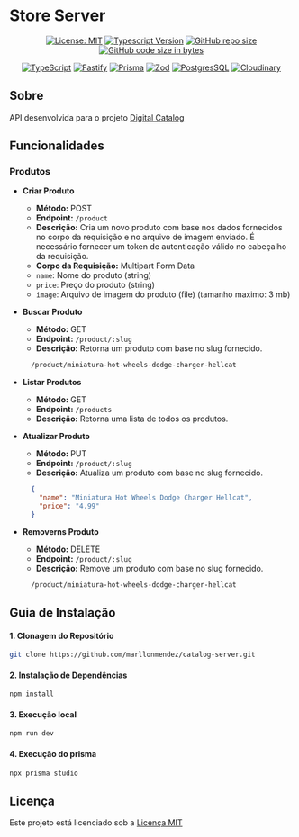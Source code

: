 # Store Server

<div align="center">

[![License: MIT](https://img.shields.io/badge/License-MIT-00BCD4)](https://opensource.org/licenses/MIT)
[![Typescript Version](https://img.shields.io/badge/Typescript-5%2B-00BCD4)](https://www.typescriptlang.org/)
[![GitHub repo size](https://img.shields.io/github/repo-size/marllonmendez/stories?color=00BCD4)]()
[![GitHub code size in bytes](https://img.shields.io/github/languages/code-size/marllonmendez/stories?color=00BCD4)]()

[![TypeScript](https://img.shields.io/badge/TypeScript-00BCD4?style=for-the-badge&logo=typescript&logoColor=white)](https://www.typescriptlang.org/)
[![Fastify](https://img.shields.io/badge/fastify-00BCD4?style=for-the-badge&logo=fastify&logoColor=white)](https://fastify.dev/)
[![Prisma](https://img.shields.io/badge/Prisma-00BCD4?style=for-the-badge&logo=Prisma&logoColor=white)](https://www.prisma.io/)
[![Zod](https://img.shields.io/badge/-Zod-00BCD4?style=for-the-badge&logo=zod&logoColor=white)](https://zod.dev/)
[![PostgresSQL](https://img.shields.io/badge/PostgreSQL-00BCD4?style=for-the-badge&logo=postgresql&logoColor=white)](https://www.postgresql.org/)
[![Cloudinary](https://img.shields.io/badge/cloudinary-00BCD4?style=for-the-badge&logo=cloudinary&logoColor=white)](https://cloudinary.com/)

</div>

## Sobre
API desenvolvida para o projeto [Digital Catalog](https://github.com/marllonmendez/digital-catalog)

## Funcionalidades

### Produtos

- **Criar Produto**
  -   **Método:** POST
  -   **Endpoint:** `/product`
  -   **Descrição:** Cria um novo produto com base nos dados fornecidos no corpo da requisição e no arquivo de imagem enviado. É necessário fornecer um token de autenticação válido no cabeçalho da requisição.
  -   **Corpo da Requisição:** Multipart Form Data
    -   `name`: Nome do produto (string)
    -   `price`: Preço do produto (string)
    -   `image`: Arquivo de imagem do produto (file) (tamanho maximo: 3 mb)


- **Buscar Produto**
  -   **Método:** GET
  -   **Endpoint:** `/product/:slug`
  -   **Descrição:** Retorna um produto com base no slug fornecido.
  ```bash
    /product/miniatura-hot-wheels-dodge-charger-hellcat
  ```


- **Listar Produtos**
  -   **Método:** GET
  -   **Endpoint:** `/products`
  -   **Descrição:** Retorna uma lista de todos os produtos.


- **Atualizar Produto**
  -   **Método:** PUT
  -   **Endpoint:** `/product/:slug`
  -   **Descrição:** Atualiza um produto com base no slug fornecido.
  ```json
    {
      "name": "Miniatura Hot Wheels Dodge Charger Hellcat",
      "price": "4.99"
    }
  ```


- **Removerns Produto**
  -   **Método:** DELETE
  -   **Endpoint:** `/product/:slug`
  -   **Descrição:** Remove um produto com base no slug fornecido.
  ```bash
    /product/miniatura-hot-wheels-dodge-charger-hellcat
  ```

## Guia de Instalação

<h4>1. Clonagem do Repositório</h4>

```bash
git clone https://github.com/marllonmendez/catalog-server.git
```

<h4>2. Instalação de Dependências</h4>

```bash
npm install
```

<h4>3. Execução local</h4>

```bash
npm run dev
```

<h4>4. Execução do prisma</h4>

```bash
npx prisma studio
```

## Licença

Este projeto está licenciado sob a [Licença MIT](LICENSE)
